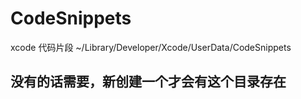 # CodeSnippets
xcode 代码片段 
~/Library/Developer/Xcode/UserData/CodeSnippets 
## 没有的话需要，新创建一个才会有这个目录存在


